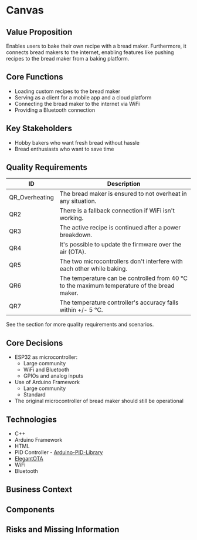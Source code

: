 # Canvas

## Value Proposition

Enables users to bake their own recipe with a bread maker.
Furthermore, 
it connects bread makers to the internet,
enabling features like pushing recipes to the bread maker from a baking platform.

## Core Functions

- Loading custom recipes to the bread maker
- Serving as a client for a mobile app and a cloud platform
- Connecting the bread maker to the internet via WiFi
- Providing a Bluetooth connection 

## Key Stakeholders

- Hobby bakers who want fresh bread without hassle
- Bread enthusiasts who want to save time 

## Quality Requirements

| ID                                       | Description                                                                                 |
|------------------------------------------|---------------------------------------------------------------------------------------------|
| <a id="QR_Overheating">QR_Overheating</a> | The bread maker is ensured to not overheat in any situation.                                |
| QR2                                      | There is a fallback connection if WiFi isn't working.                                       |
| QR3                                      | The active recipe is continued after a power breakdown.                                     |
| QR4                                      | It's possible to update the firmware over the air (OTA).                                    |
| QR5                                      | The two microcontrollers don't interfere with each other while baking.                      |
| QR6                                      | The temperature can be controlled from 40 °C to the maximum temperature of the bread maker. |
| QR7                                      | The temperature controller's accuracy falls within +/- 5 °C.                                |

See the [](Quality.md) section for more quality requirements and scenarios.

## Core Decisions

- ESP32 as microcontroller:
    - Large community
    - WiFi and Bluetooth
    - GPIOs and analog inputs
- Use of Arduino Framework
    - Large community 
    - Standard
- The original microcontroller of bread maker should still be operational

## Technologies

- C++
- Arduino Framework
- HTML
- PID Controller - [Arduino-PID-Library](https://github.com/br3ttb/Arduino-PID-Library)
- [ElegantOTA](https://github.com/ayushsharma82/ElegantOTA)
- WiFi
- Bluetooth

## Business Context

## Components

## Risks and Missing Information